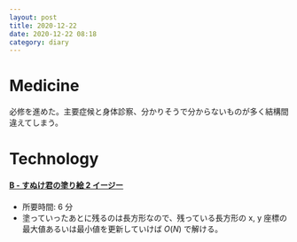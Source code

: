```yaml
---
layout: post
title: 2020-12-22
date: 2020-12-22 08:18
category: diary
---
```


# Medicine
必修を進めた。主要症候と身体診察、分かりそうで分からないものが多く結構間違えてしまう。

# Technology

#### [B - すぬけ君の塗り絵 2 イージー](https://atcoder.jp/contests/abc047/tasks/abc047_b)
- 所要時間: 6 分
- 塗っていったあとに残るのは長方形なので、残っている長方形の x, y 座標の最大値あるいは最小値を更新していけば $O(N)$ で解ける。